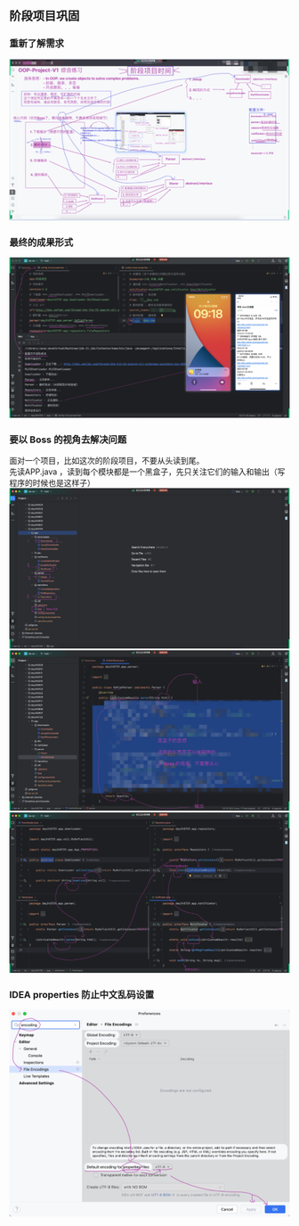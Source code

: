 ## 阶段项目巩固
### 重新了解需求
![img4.png](img%2Fimg4.png)
### 最终的成果形式
![img1.png](img%2Fimg1.png)
### 要以 Boss 的视角去解决问题
面对一个项目，比如这次的阶段项目，不要从头读到尾。  
先读APP.java ，读到每个模块都是一个黑盒子，先只关注它们的输入和输出（写程序的时候也是这样子）  
![img5.png](img%2Fimg5.png)
![img2.png](img%2Fimg2.png)
![img3.png](img%2Fimg3.png)
### IDEA properties 防止中文乱码设置
![img6.png](img%2Fimg6.png)
